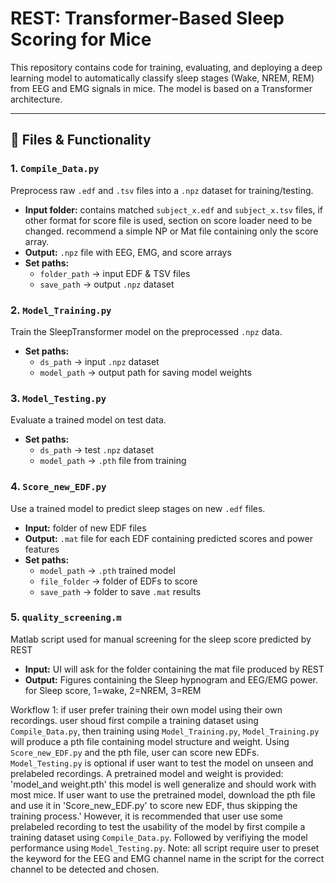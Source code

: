 # REST: Transformer-Based Sleep Scoring for Mice

This repository contains code for training, evaluating, and deploying a deep learning model to automatically classify sleep stages (Wake, NREM, REM) from EEG and EMG signals in mice. The model is based on a Transformer architecture.

---

## 🧠 Files & Functionality

### 1. **`Compile_Data.py`**
Preprocess raw `.edf` and `.tsv` files into a `.npz` dataset for training/testing.
- **Input folder:** contains matched `subject_x.edf` and `subject_x.tsv` files, if other format for score file is used, section on score loader need to be changed. recommend a simple NP or Mat file containing only the score array.
- **Output:** `.npz` file with EEG, EMG, and score arrays
- **Set paths:**
  - `folder_path` → input EDF & TSV files
  - `save_path` → output `.npz` dataset

### 2. **`Model_Training.py`**
Train the SleepTransformer model on the preprocessed `.npz` data.
- **Set paths:**
  - `ds_path` → input `.npz` dataset
  - `model_path` → output path for saving model weights

### 3. **`Model_Testing.py`**
Evaluate a trained model on test data.
- **Set paths:**
  - `ds_path` → test `.npz` dataset
  - `model_path` → `.pth` file from training

### 4. **`Score_new_EDF.py`**
Use a trained model to predict sleep stages on new `.edf` files.
- **Input:** folder of new EDF files
- **Output:** `.mat` file for each EDF containing predicted scores and power features
- **Set paths:**
  - `model_path` → `.pth` trained model
  - `file_folder` → folder of EDFs to score
  - `save_path` → folder to save `.mat` results

### 5. **`quality_screening.m`**
Matlab script used for manual screening for the sleep score predicted by REST
- **Input:** UI will ask for the folder containing the mat file produced by REST
- **Output:** Figures containing the Sleep hypnogram and EEG/EMG power. for Sleep score, 1=wake, 2=NREM, 3=REM

Workflow 1: if user prefer training their own model using their own recordings. user shoud first compile a training dataset using `Compile_Data.py`, then training using `Model_Training.py`, `Model_Training.py` will produce a pth file containing model structure and weight. Using `Score_new_EDF.py` and the pth file, user can score new EDFs. `Model_Testing.py` is optional if user want to test the model on unseen and prelabeled recordings.
A pretrained model and weight is provided: 'model_and weight.pth' this model is well generalize and should work with most mice. If user want to use the pretrained model, download the pth file and use it in 'Score_new_EDF.py' to score new EDF, thus skipping the training process.' However, it is recommended that user use some prelabeled recording to test the usability of the model by first compile a training dataset using `Compile_Data.py`. Followed by  verifiying the model performance using `Model_Testing.py`.
Note: all script require user to preset the keyword for the EEG and EMG channel name in the script for the correct channel to be detected and chosen.
